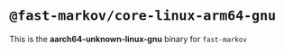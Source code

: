 # `@fast-markov/core-linux-arm64-gnu`

This is the **aarch64-unknown-linux-gnu** binary for `fast-markov`
